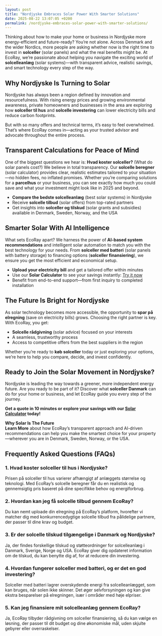 ```yaml
---
layout: post
title: "Nordjyske Embraces Solar Power With Smarter Solutions"
date: 2025-08-22 13:07:05 +0200
permalink: /nordjyske-embraces-solar-power-with-smarter-solutions/
---
```

Thinking about how to make your home or business in Nordjyske more energy-efficient and future-ready? You’re not alone. Across Denmark and the wider Nordics, more people are asking whether now is the right time to invest in **solceller** (solar panels) and what the real benefits might be. At EcoRay, we’re passionate about helping you navigate the exciting world of **solcelleanlæg** (solar systems)—with transparent advice, realistic savings, and smart technology every step of the way.

## Why Nordjyske Is Turning to Solar

Nordjyske has always been a region defined by innovation and resourcefulness. With rising energy prices and growing environmental awareness, private homeowners and businesses in the area are exploring how **solceller til hus** and **solcelle investering** can lower electricity bills and reduce carbon footprints.

But with so many offers and technical terms, it’s easy to feel overwhelmed. That’s where EcoRay comes in—acting as your trusted advisor and advocate throughout the entire process.

## Transparent Calculations for Peace of Mind

One of the biggest questions we hear is: **Hvad koster solceller?** (What do solar panels cost?) We believe in total transparency. Our **solcelle beregner** (solar calculator) provides clear, realistic estimates tailored to your situation—no hidden fees, no inflated promises. Whether you’re comparing solutions for a **parcelhus** or your business, you can see exactly how much you could save and what your investment might look like in 2025 and beyond.

- **Compare the bedste solcelleanlæg** (best solar systems) in Nordjyske  
- Receive **solcelle tilbud** (solar offers) from top-rated partners  
- Get insights into **solceller og tilskud** (solar grants and subsidies) available in Denmark, Sweden, Norway, and the USA  

## Smarter Solar With AI Intelligence

What sets EcoRay apart? We harness the power of **AI-based system recommendations** and intelligent solar automation to match you with the best technology for your needs. From **solceller med batteri** (solar panels with battery storage) to financing options (**solceller finansiering**), we ensure you get the most efficient and economical setup.

- **Upload your electricity bill** and get a tailored offer within minutes  
- Use our **Solar Calculator** to see your savings instantly: [Try it now](https://ecoray.dk/en/calculator)  
- Benefit from end-to-end support—from first inquiry to completed installation  

## The Future Is Bright for Nordjyske

As solar technology becomes more accessible, the opportunity to **spar på elregning** (save on electricity bills) grows. Choosing the right partner is key. With EcoRay, you get:

- **Solcelle rådgivning** (solar advice) focused on your interests  
- A seamless, trustworthy process  
- Access to competitive offers from the best suppliers in the region  

Whether you’re ready to **køb solceller** today or just exploring your options, we’re here to help you compare, decide, and invest confidently.

## Ready to Join the Solar Movement in Nordjyske?

Nordjyske is leading the way towards a greener, more independent energy future. Are you ready to be part of it? Discover what **solceller Danmark** can do for your home or business, and let EcoRay guide you every step of the journey.

**Get a quote in 10 minutes or explore your savings with our [Solar Calculator](https://ecoray.dk/en/calculator) today!**

**Why Solar Is The Future**  
**Learn More** about how EcoRay’s transparent approach and AI-driven recommendations can help you make the smartest choice for your property—wherever you are in Denmark, Sweden, Norway, or the USA.

## Frequently Asked Questions (FAQs)

### 1. Hvad koster solceller til hus i Nordjyske?

Prisen på solceller til hus varierer afhængigt af anlæggets størrelse og teknologi. Med EcoRay’s solcelle beregner får du en realistisk og gennemsigtig pris baseret på dine specifikke behov og energiforbrug.

### 2. Hvordan kan jeg få solcelle tilbud gennem EcoRay?

Du kan nemt uploade din elregning på EcoRay’s platform, hvorefter vi matcher dig med konkurrencedygtige solcelle tilbud fra pålidelige partnere, der passer til dine krav og budget.

### 3. Er der solcelle tilskud tilgængelige i Danmark og Nordjyske?

Ja, der findes forskellige tilskud og støtteordninger for solcelleanlæg i Danmark, Sverige, Norge og USA. EcoRay giver dig opdateret information om de tilskud, du kan benytte dig af, for at reducere din investering.

### 4. Hvordan fungerer solceller med batteri, og er det en god investering?

Solceller med batteri lagrer overskydende energi fra solcelleanlægget, som kan bruges, når solen ikke skinner. Det øger selvforsyningen og kan give ekstra besparelser på elregningen, især i områder med høje elpriser.

### 5. Kan jeg finansiere mit solcelleanlæg gennem EcoRay?

Ja, EcoRay tilbyder rådgivning om solceller finansiering, så du kan vælge en løsning, der passer til dit budget og dine økonomiske mål, uden skjulte gebyrer eller overraskelser.

<script type="application/ld+json">
{
  "@context": "https://schema.org",
  "@type": "BlogPosting",
  "headline": "Nordjyske Embraces Solar Power With Smarter Solutions",
  "description": "Explore how Nordjyske is adopting solceller with EcoRay’s transparent advice, AI-based recommendations, and realistic savings for private homeowners and businesses.",
  "author": {
    "@type": "Person",
    "name": "EcoRay",
    "description": "We act as your advisor - or “advocate” - throughout the process, always representing your interests. Using transparent calculations, realistic savings estimates, and AI-based system recommendations, we help you make an informed decision."
  },
  "publisher": {
    "@type": "Person",
    "name": "EcoRay"
  },
  "mainEntityOfPage": {
    "@type": "WebPage",
    "@id": "https://ecoray.dk/en/blog/nordjyske-embraces-solar-power"
  },
  "datePublished": "2024-06-01",
  "dateModified": "2024-06-01",
  "keywords": "solceller, solcelleanlæg, solceller til hus, solcelle pris, køb solceller, bedste solcelleanlæg, solcelle beregner, solceller med batteri, solceller finansiering, hvad koster solceller, solcelle tilbud, solceller og tilskud, solcelle investering, solceller parcelhus, spar på elregning, solcelle rådgivning, sammenlign solceller, solceller 2025, solceller Danmark, solceller gennemsigtighed, B2C, lead generation, solar, automation, AI Intelligence, AI, intelligent solar",
  "inLanguage": "da-DK"
}
</script>

<script type="application/ld+json">
{
  "@context": "https://schema.org",
  "@type": "FAQPage",
  "mainEntity": [
    {
      "@type": "Question",
      "name": "Hvad koster solceller til hus i Nordjyske?",
      "acceptedAnswer": {
        "@type": "Answer",
        "text": "Prisen på solceller til hus varierer afhængigt af anlæggets størrelse og teknologi. Med EcoRay’s solcelle beregner får du en realistisk og gennemsigtig pris baseret på dine specifikke behov og energiforbrug."
      }
    },
    {
      "@type": "Question",
      "name": "Hvordan kan jeg få solcelle tilbud gennem EcoRay?",
      "acceptedAnswer": {
        "@type": "Answer",
        "text": "Du kan nemt uploade din elregning på EcoRay’s platform, hvorefter vi matcher dig med konkurrencedygtige solcelle tilbud fra pålidelige partnere, der passer til dine krav og budget."
      }
    },
    {
      "@type": "Question",
      "name": "Er der solcelle tilskud tilgængelige i Danmark og Nordjyske?",
      "acceptedAnswer": {
        "@type": "Answer",
        "text": "Ja, der findes forskellige tilskud og støtteordninger for solcelleanlæg i Danmark, Sverige, Norge og USA. EcoRay giver dig opdateret information om de tilskud, du kan benytte dig af, for at reducere din investering."
      }
    },
    {
      "@type": "Question",
      "name": "Hvordan fungerer solceller med batteri, og er det en god investering?",
      "acceptedAnswer": {
        "@type": "Answer",
        "text": "Solceller med batteri lagrer overskydende energi fra solcelleanlægget, som kan bruges, når solen ikke skinner. Det øger selvforsyningen og kan give ekstra besparelser på elregningen, især i områder med høje elpriser."
      }
    },
    {
      "@type": "Question",
      "name": "Kan jeg finansiere mit solcelleanlæg gennem EcoRay?",
      "acceptedAnswer": {
        "@type": "Answer",
        "text": "Ja, EcoRay tilbyder rådgivning om solceller finansiering, så du kan vælge en løsning, der passer til dit budget og dine økonomiske mål, uden skjulte gebyrer eller overraskelser."
      }
    }
  ]
}
</script>